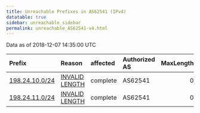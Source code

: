 ```yaml
---
title: Unreachable Prefixes in AS62541 (IPv4)
datatable: true
sidebar: unreachable_sidebar
permalink: unreachable_AS62541-v4.html
---
```


Data as of 2018-12-07 14:35:00 UTC


<div class="datatable-begin"></div>

| Prefix                                                 | Reason                                                                                                   | affected   | Authorized AS   |   MaxLength | Anchor                           |   unreachable /24s |
|:-------------------------------------------------------|:---------------------------------------------------------------------------------------------------------|:-----------|:----------------|------------:|:---------------------------------|-------------------:|
| [198.24.10.0/24](https://stat.ripe.net/198.24.10.0/24) | [INVALID LENGTH](https://rpki-validator.ripe.net/announcement-preview?asn=AS62541&prefix=198.24.10.0/24) | complete   | AS62541         |           0 | [ARIN](unreachable_ARIN-v4.html) |                  1 |
| [198.24.11.0/24](https://stat.ripe.net/198.24.11.0/24) | [INVALID LENGTH](https://rpki-validator.ripe.net/announcement-preview?asn=AS62541&prefix=198.24.11.0/24) | complete   | AS62541         |           0 | [ARIN](unreachable_ARIN-v4.html) |                  1 |

<div class="datatable-end"></div>